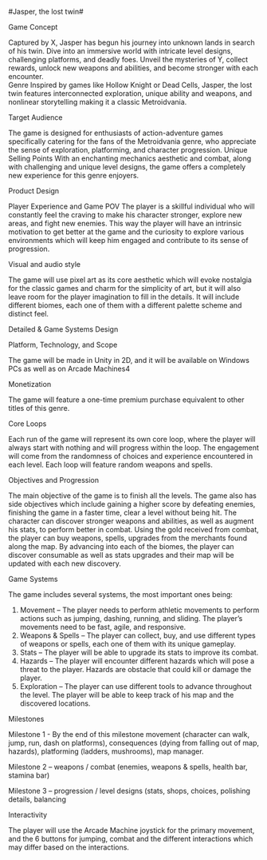 #Jasper, the lost twin#

Game Concept 

Captured by X, Jasper has begun his journey into unknown lands in search of his twin. Dive into an immersive world with intricate level designs, challenging platforms, and deadly foes. Unveil the mysteries of Y, collect rewards, unlock new weapons and abilities, and become stronger with each encounter. <ending>    
Genre
Inspired by games like Hollow Knight or Dead Cells, Jasper, the lost twin features interconnected exploration, unique ability and weapons, and nonlinear storytelling making it a classic Metroidvania.
  
Target Audience

The game is designed for enthusiasts of action-adventure games specifically catering for the fans of the Metroidvania genre, who appreciate the sense of exploration, platforming, and character progression.
Unique Selling Points
With an enchanting mechanics aesthetic and combat, along with challenging and unique level designs, the game offers a completely new experience for this genre enjoyers.

Product Design

Player Experience and Game POV
The player is a skillful individual who will constantly feel the craving to make his character stronger, explore new areas, and fight new enemies. This way the player will have an intrinsic motivation to get better at the game and the curiosity to explore various environments which will keep him engaged and contribute to its sense of progression.

Visual and audio style

The game will use pixel art as its core aesthetic which will evoke nostalgia for the classic games and charm for the simplicity of art, but it will also leave room for the player imagination to fill in the details. It will include different biomes, each one of them with a different palette scheme and distinct feel. 
 
Detailed & Game Systems Design

Platform, Technology, and Scope

The game will be made in Unity in 2D, and it will be available on Windows PCs as well as on Arcade Machines4

Monetization

The game will feature a one-time premium purchase equivalent to other titles of this genre.

Core Loops

Each run of the game will represent its own core loop, where the player will always start with nothing and will progress within the loop. The engagement will come from the randomness of choices and experience encountered in each level. Each loop will feature random weapons and spells.

Objectives and Progression

The main objective of the game is to finish all the levels. The game also has side objectives which include gaining a higher score by defeating enemies, finishing the game in a faster time, clear a level without being hit. 
The character can discover stronger weapons and abilities, as well as augment his stats, to perform better in combat. Using the gold received from combat, the player can buy weapons, spells, upgrades from the merchants found along the map. 
By advancing into each of the biomes, the player can discover consumable as well as stats upgrades and their map will be updated with each new discovery. 

Game Systems

The game includes several systems, the most important ones being:
1.	Movement – The player needs to perform athletic movements to perform actions such as jumping, dashing, running, and sliding. The player’s movements need to be fast, agile, and responsive. 
2.	Weapons & Spells – The player can collect, buy, and use different types of weapons or spells, each one of them with its unique gameplay.
3.	Stats – The player will be able to upgrade its stats to improve its combat.
4.	Hazards – The player will encounter different hazards which will pose a threat to the player. Hazards are obstacle that could kill or damage the player.
5.	Exploration – The player can use different tools to advance throughout the level. The player will be able to keep track of his map and the discovered locations.	

Milestones

Milestone 1 - By the end of this milestone movement (character can walk, jump, run, dash on platforms), consequences (dying from falling out of map, hazards), platforming (ladders, mushrooms), map manager.

Milestone 2 – weapons / combat (enemies, weapons & spells, health bar, stamina bar)

Milestone 3 – progression / level designs (stats, shops, choices, polishing details, balancing

Interactivity

The player will use the Arcade Machine joystick for the primary movement, and the 6 buttons for jumping, combat and the different interactions which may differ based on the interactions.







